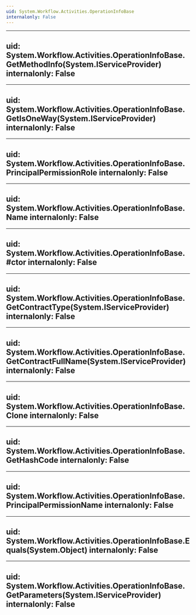 ```yaml
---
uid: System.Workflow.Activities.OperationInfoBase
internalonly: False
---
```


---
uid: System.Workflow.Activities.OperationInfoBase.GetMethodInfo(System.IServiceProvider)
internalonly: False
---

---
uid: System.Workflow.Activities.OperationInfoBase.GetIsOneWay(System.IServiceProvider)
internalonly: False
---

---
uid: System.Workflow.Activities.OperationInfoBase.PrincipalPermissionRole
internalonly: False
---

---
uid: System.Workflow.Activities.OperationInfoBase.Name
internalonly: False
---

---
uid: System.Workflow.Activities.OperationInfoBase.#ctor
internalonly: False
---

---
uid: System.Workflow.Activities.OperationInfoBase.GetContractType(System.IServiceProvider)
internalonly: False
---

---
uid: System.Workflow.Activities.OperationInfoBase.GetContractFullName(System.IServiceProvider)
internalonly: False
---

---
uid: System.Workflow.Activities.OperationInfoBase.Clone
internalonly: False
---

---
uid: System.Workflow.Activities.OperationInfoBase.GetHashCode
internalonly: False
---

---
uid: System.Workflow.Activities.OperationInfoBase.PrincipalPermissionName
internalonly: False
---

---
uid: System.Workflow.Activities.OperationInfoBase.Equals(System.Object)
internalonly: False
---

---
uid: System.Workflow.Activities.OperationInfoBase.GetParameters(System.IServiceProvider)
internalonly: False
---

